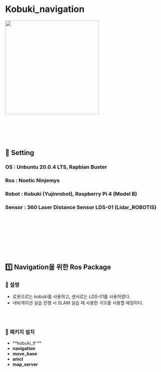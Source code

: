 # Kobuki_navigation

<img
  src = "https://user-images.githubusercontent.com/94280596/196031105-8ef81310-e586-401d-b083-aa7039b1802c.png"
  width = "300"
  height = "300"
/>


<br><br><br><br>


## :bell: Setting
### OS : Unbuntu 20.0.4 LTS, Rapbian Buster
### Ros : Noetic Ninjemys
### Robot : Kobuki (Yujinrobot),  Raspberry Pi 4 (Model B)
### Sensor : 360 Laser Distance Sensor LDS-01 (Lidar_ROBOTIS)


<br><br><br><br><br><br><br>


## :one: Navigation을 위한 Ros Package

### :speech_balloon: 설명
- 로봇으로는 *kobuki*를 사용하고, 센서로는 *LDS-01*를 사용하였다.
- 네비게이션 실습 진행 시 SLAM 실습 때 사용한 *지도*를 사용할 예정이다. 



<br><br>



### :wrench: 패키지 설치
- **kobuki_tf **
- **navigation**
- **move_base**
- **amcl**
- **map_server**



















